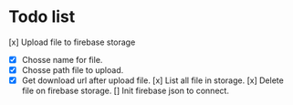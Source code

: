 # Todo list

[x] Upload file to firebase storage
   * [x] Chosse name for file.
   * [x] Chosse path file to upload.
   * [x] Get download url after upload file.
[x] List all file in storage.
[x] Delete file on firebase storage.
[] Init firebase json to connect.